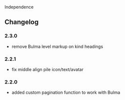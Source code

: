 Independence


## Changelog

### 2.3.0 ###
* remove Bulma level markup on kind headings

### 2.2.1 ###
* fix middle align pile icon/text/avatar

### 2.2.0 ###

* added custom pagination function to work with Bulma
